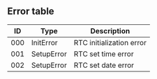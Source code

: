 Error table
-----------

|  ID  |     Type    |         Description       |
|:----:|-------------|---------------------------|
|  000 | InitError   |  RTC initialization error |
|  001 | SetupError  |  RTC set time error       |
|  002 | SetupError  |  RTC set date error       |